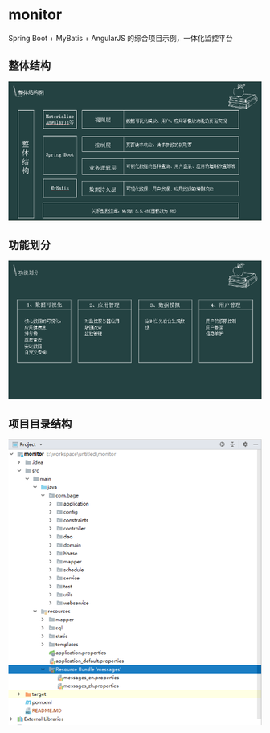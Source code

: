 # monitor
Spring Boot + MyBatis + AngularJS 的综合项目示例，一体化监控平台


## 整体结构 ##
![](https://github.com/bage2014/monitor/blob/master/src/main/resources/static/img/%E6%95%B4%E4%BD%93%E7%BB%93%E6%9E%84.png)

## 功能划分 ##
![](https://github.com/bage2014/monitor/blob/master/src/main/resources/static/img/%E5%8A%9F%E8%83%BD%E5%88%92%E5%88%86.png)

## 项目目录结构 ##
![](https://github.com/bage2014/monitor/blob/master/src/main/resources/static/img/%E9%A1%B9%E7%9B%AE%E7%9B%AE%E5%BD%95%E7%BB%93%E6%9E%84.png)
	
